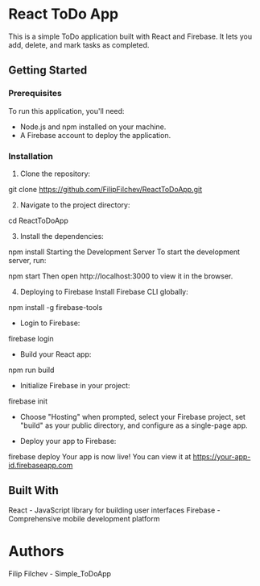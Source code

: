
# React ToDo App

This is a simple ToDo application built with React and Firebase. It lets you add, delete, and mark tasks as completed.

## Getting Started

### Prerequisites

To run this application, you'll need:

- Node.js and npm installed on your machine.
- A Firebase account to deploy the application.

### Installation

1. Clone the repository:


git clone https://github.com/FilipFilchev/ReactToDoApp.git

2. Navigate to the project directory:

cd ReactToDoApp

3. Install the dependencies:

npm install
Starting the Development Server
To start the development server, run:

npm start
Then open http://localhost:3000 to view it in the browser.

4. Deploying to Firebase
Install Firebase CLI globally:

npm install -g firebase-tools

- Login to Firebase:

firebase login

- Build your React app:

npm run build

- Initialize Firebase in your project:

firebase init

- Choose "Hosting" when prompted, select your Firebase project, set "build" as your public directory, and configure as a single-page app.

- Deploy your app to Firebase:

firebase deploy
Your app is now live! You can view it at https://your-app-id.firebaseapp.com

## Built With
React - JavaScript library for building user interfaces
Firebase - Comprehensive mobile development platform

# Authors
Filip Filchev - Simple_ToDoApp 
